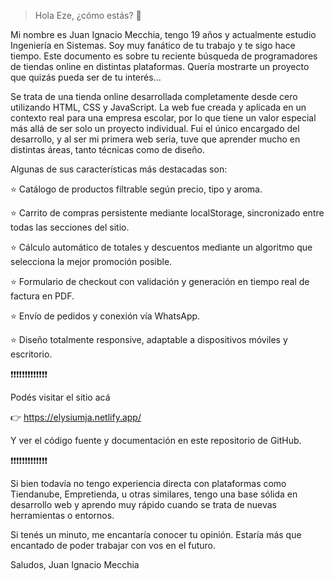 > Hola Eze, ¿cómo estás? 👋

Mi nombre es Juan Ignacio Mecchia, tengo 19 años y actualmente estudio Ingeniería en Sistemas. Soy muy fanático de tu trabajo y te sigo hace tiempo.
Este documento es sobre tu reciente búsqueda de programadores de tiendas online en distintas plataformas. Quería mostrarte un proyecto que quizás pueda ser de tu interés...

Se trata de una tienda online desarrollada completamente desde cero utilizando HTML, CSS y JavaScript. La web fue creada y aplicada en un contexto real para una empresa escolar, por lo que tiene un valor especial más allá de ser solo un proyecto individual.
Fui el único encargado del desarrollo, y al ser mi primera web seria, tuve que aprender mucho en distintas áreas, tanto técnicas como de diseño.

Algunas de sus características más destacadas son:

⭐ Catálogo de productos filtrable según precio, tipo y aroma.

⭐ Carrito de compras persistente mediante localStorage, sincronizado entre todas las secciones del sitio.

⭐ Cálculo automático de totales y descuentos mediante un algoritmo que selecciona la mejor promoción posible.

⭐ Formulario de checkout con validación y generación en tiempo real de factura en PDF.

⭐ Envío de pedidos y conexión vía WhatsApp.

⭐ Diseño totalmente responsive, adaptable a dispositivos móviles y escritorio.


❗❗❗❗❗❗❗❗❗❗❗❗❗

Podés visitar el sitio acá 

👉 https://elysiumja.netlify.app/

Y ver el código fuente y documentación en este repositorio de GitHub.

❗❗❗❗❗❗❗❗❗❗❗❗❗

Si bien todavía no tengo experiencia directa con plataformas como Tiendanube, Empretienda, u otras similares, tengo una base sólida en desarrollo web y aprendo muy rápido cuando se trata de nuevas herramientas o entornos.

Si tenés un minuto, me encantaría conocer tu opinión.
Estaría más que encantado de poder trabajar con vos en el futuro.

Saludos,
Juan Ignacio Mecchia
